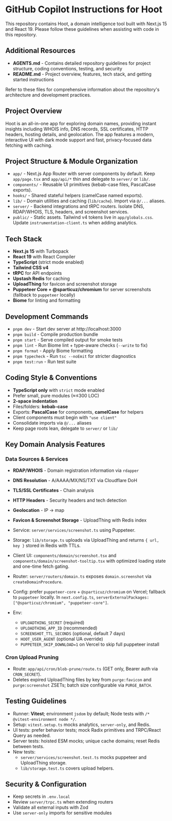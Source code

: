 # GitHub Copilot Instructions for Hoot

This repository contains Hoot, a domain intelligence tool built with Next.js 15 and React 19. Please follow these guidelines when assisting with code in this repository.

## Additional Resources

- **AGENTS.md** - Contains detailed repository guidelines for project structure, coding conventions, testing, and security
- **README.md** - Project overview, features, tech stack, and getting started instructions

Refer to these files for comprehensive information about the repository's architecture and development practices.

## Project Overview

Hoot is an all-in-one app for exploring domain names, providing instant insights including WHOIS info, DNS records, SSL certificates, HTTP headers, hosting details, and geolocation. The app features a modern, interactive UI with dark mode support and fast, privacy-focused data fetching with caching.

## Project Structure & Module Organization

- `app/` - Next.js App Router with server components by default. Keep `app/page.tsx` and `app/api/*` thin and delegate to `server/` or `lib/`.
- `components/` - Reusable UI primitives (kebab-case files, PascalCase exports).
- `hooks/` - Shared stateful helpers (camelCase named exports).
- `lib/` - Domain utilities and caching (`lib/cache`). Import via `@/...` aliases.
- `server/` - Backend integrations and tRPC routers. Isolate DNS, RDAP/WHOIS, TLS, headers, and screenshot services.
- `public/` - Static assets. Tailwind v4 tokens live in `app/globals.css`. Update `instrumentation-client.ts` when adding analytics.

## Tech Stack

- **Next.js 15** with Turbopack
- **React 19** with React Compiler
- **TypeScript** (strict mode enabled)
- **Tailwind CSS v4**
- **tRPC** for API endpoints
- **Upstash Redis** for caching
- **UploadThing** for favicon and screenshot storage
- **Puppeteer Core + @sparticuz/chromium** for server screenshots (fallback to `puppeteer` locally)
- **Biome** for linting and formatting

## Development Commands

- `pnpm dev` - Start dev server at http://localhost:3000
- `pnpm build` - Compile production bundle
- `pnpm start` - Serve compiled output for smoke tests
- `pnpm lint` - Run Biome lint + type-aware checks (`--write` to fix)
- `pnpm format` - Apply Biome formatting
- `pnpm typecheck` - Run `tsc --noEmit` for stricter diagnostics
- `pnpm test:run` - Run test suite

## Coding Style & Conventions

- **TypeScript only** with `strict` mode enabled
- Prefer small, pure modules (≈≤300 LOC)
- **2-space indentation**
- Files/folders: **kebab-case**
- Exports: **PascalCase** for components, **camelCase** for helpers
- Client components must begin with `"use client"`
- Consolidate imports via `@/...` aliases
- Keep page roots lean, delegate to `server/` or `lib/`

## Key Domain Analysis Features

### Data Sources & Services
- **RDAP/WHOIS** - Domain registration information via `rdapper`
- **DNS Resolution** - A/AAAA/MX/NS/TXT via Cloudflare DoH
- **TLS/SSL Certificates** - Chain analysis
- **HTTP Headers** - Security headers and tech detection
- **Geolocation** - IP → map
- **Favicon & Screenshot Storage** - UploadThing with Redis index

- Service: `server/services/screenshot.ts` using Puppeteer.
- Storage: `lib/storage.ts` uploads via UploadThing and returns `{ url, key }` stored in Redis with TTLs.
- Client UI: `components/domain/screenshot.tsx` and `components/domain/screenshot-tooltip.tsx` with optimized loading state and one-time fetch gating.
- Router: `server/routers/domain.ts` exposes `domain.screenshot` via `createDomainProcedure`.
- Config: prefer `puppeteer-core` + `@sparticuz/chromium` on Vercel; fallback to `puppeteer` locally. In `next.config.ts`, `serverExternalPackages: ["@sparticuz/chromium", "puppeteer-core"]`.
- Env:
  - `UPLOADTHING_SECRET` (required)
  - `UPLOADTHING_APP_ID` (recommended)
  - `SCREENSHOT_TTL_SECONDS` (optional, default 7 days)
  - `HOOT_USER_AGENT` (optional UA override)
  - `PUPPETEER_SKIP_DOWNLOAD=1` on Vercel to skip full puppeteer install

### Cron Upload Pruning
- Route: `app/api/cron/blob-prune/route.ts` (GET only, Bearer auth via `CRON_SECRET`).
- Deletes expired UploadThing files by key from `purge:favicon` and `purge:screenshot` ZSETs; batch size configurable via `PURGE_BATCH`.

## Testing Guidelines
- Runner: **Vitest**; environment `jsdom` by default; Node tests with `/* @vitest-environment node */`.
- Setup: `vitest.setup.ts` mocks analytics, `server-only`, and Redis.
- UI tests: prefer behavior tests; mock Radix primitives and TRPC/React Query as needed.
- Server tests: hoisted ESM mocks; unique cache domains; reset Redis between tests.
- New tests:
  - `server/services/screenshot.test.ts` mocks puppeteer and UploadThing storage.
  - `lib/storage.test.ts` covers upload helpers.

## Security & Configuration
- Keep secrets in `.env.local`
- Review `server/trpc.ts` when extending routers
- Validate all external inputs with Zod
- Use `server-only` imports for sensitive modules
